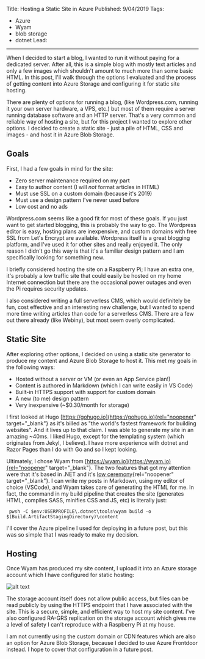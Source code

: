 Title: Hosting a Static Site in Azure
Published: 9/04/2019
Tags: 
  - Azure
  - Wyam
  - blob storage
  - dotnet
Lead: 
---

When I decided to start a blog, I wanted to run it without paying for a dedicated server. After all, this is a simple blog with mostly text articles and only a few images which shouldn't amount to much more than some basic HTML.  In this post, I'll walk through the options I evaluated and the process of getting content into Azure Storage and configuring it for static site hosting.

There are plenty of options for running a blog, (like Wordpress.com, running it your own server hardware, a VPS, etc.) but most of them require a server running database software and an HTTP server. That's a very common and reliable way of hosting a site, but for this project I  wanted to explore other options. I decided to create a static site -  just a pile of HTML, CSS and images - and host it in Azure Blob Storage.

## Goals
First, I had a few goals in mind for the site:

* Zero server maintenance required on my part
* Easy to author content (I will *not* format articles in HTML)
* Must use SSL on a custom domain (because it's 2019)
* Must use a design pattern I've never used before
* Low cost and no ads

Wordpress.com seems like a good fit for most of these goals. If you just want to get started blogging, this is probably the way to go. The Wordpress editor is easy, hosting plans are inexpensive, and custom domains with free SSL from Let's Encrypt are available. Wordpress itself is a great blogging platform, and I've used it for other sites and really enjoyed it. The only reason I didn't go this way is that it's a familiar design pattern and I am specifically looking for something new.

I briefly considered hosting the site on a Raspberry Pi; I have an extra one, it's probably a low traffic site that could easily be hosted on my home Internet connection but there are the occasional power outages and even the Pi requires security updates.

I also considered writing a full serverless CMS, which would definitely be fun, cost effective and an interesting new challenge, but I wanted to spend more time writing articles than code for a serverless CMS. There are a few out there already (like Webiny), but most seem overly complicated.

## Static Site

After exploring other options, I decided on using a static site generator to produce my content and Azure Blob Storage to host it. This met my goals in the following ways:

* Hosted without a server or VM (or even an App Service plan!)
* Content is authored in Markdown (which I can write easily in VS Code)
* Built-in HTTPS support with support for custom domain
* A new (to me) design pattern
* Very inexpensive (~$0.30/month for storage)

I first looked at Hugo [https://gohugo.io](https://gohugo.io){rel="noopener" target="_blank"} as it's billed as "the world's fastest framework for building websites". And it lives up to that claim. I was able to generate my site in an amazing ~40ms. I liked Hugo, except for the templating system (which originates from Jekyl, I believe). I have more experience with dotnet and Razor Pages than I do with Go and so I kept looking.

Ultimately, I chose Wyam from [https://wyam.io](https://wyam.io){rel="noopener" target="_blank"}. The two features that got my attention were that it's based in .NET and it's [low ceremony](https://wyam.io/docs/usage/obtaining){rel="noopener" target="_blank"}. I can write my posts in Markdown, using my editor of choice (VSCode), and Wyam takes care of generating the HTML for me. In fact, the command in my build pipeline that creates the site (generates HTML, compiles SASS, minifies CSS and JS, etc) is literally just:

```pwsh
 pwsh -C $env:USERPROFILE\.dotnet\tools\wyam build -o $(Build.ArtifactStagingDirectory)\content
 ```

I'll cover the Azure pipeline I used for deploying in a future post, but this was so simple that I was ready to make my decision.

## Hosting
Once Wyam has produced my site content, I upload it into an Azure storage account which I have configured for static hosting:

![alt text](/images/mbdotnet-azure-storage-account.png "storage account config screenshot")

The storage account itself does not allow public access, but files can be read publicly by using the HTTPS endpoint that I have associated with the site. This is a secure, simple, and efficient way to host my site content. I've also configured RA-GRS replication on the storage account which gives me a level of safety I can't reproduce with a Raspberry Pi at my house.

I am not currently using the custom domain or CDN features which are also an option for Azure Blob Storage, because I decided to use Azure Frontdoor instead. I hope to cover that configuration in a future post.
